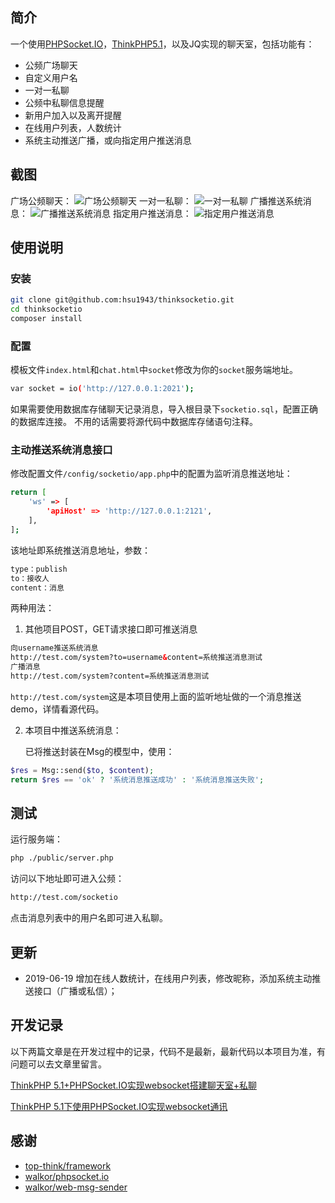 ## 简介

一个使用<a href="https://github.com/walkor/phpsocket.io" target="_blank">PHPSocket.IO</a>，<a href="https://github.com/top-think/framework" target="_blank">ThinkPHP5.1</a>，以及JQ实现的聊天室，包括功能有：

- 公频广场聊天
- 自定义用户名
- 一对一私聊
- 公频中私聊信息提醒
- 新用户加入以及离开提醒
- 在线用户列表，人数统计
- 系统主动推送广播，或向指定用户推送消息

## 截图

广场公频聊天：
<img src="https://res.beltxman.com/20190620105015.png" alt="广场公频聊天">
一对一私聊：
<img src="https://res.beltxman.com/20190620105341.png" alt="一对一私聊">
广播推送系统消息：
<img src="https://res.beltxman.com/20190620105546.png" alt="广播推送系统消息">
指定用户推送消息：
<img src="https://res.beltxman.com/20190620111851.png" alt="指定用户推送消息">

## 使用说明

### 安装

```bash
git clone git@github.com:hsu1943/thinksocketio.git
cd thinksocketio
composer install
```

### 配置

模板文件`index.html`和`chat.html`中`socket`修改为你的`socket`服务端地址。

```bash
var socket = io('http://127.0.0.1:2021');
```

如果需要使用数据库存储聊天记录消息，导入根目录下`socketio.sql`，配置正确的数据库连接。
不用的话需要将源代码中数据库存储语句注释。

### 主动推送系统消息接口

修改配置文件`/config/socketio/app.php`中的配置为监听消息推送地址：

```bash
return [
    'ws' => [
        'apiHost' => 'http://127.0.0.1:2121',
    ],
];
```

该地址即系统推送消息地址，参数：

```html
type：publish
to：接收人
content：消息
```

两种用法：

1. 其他项目POST，GET请求接口即可推送消息

```html
向username推送系统消息
http://test.com/system?to=username&content=系统推送消息测试
广播消息
http://test.com/system?content=系统推送消息测试
```

`http://test.com/system`这是本项目使用上面的监听地址做的一个消息推送demo，详情看源代码。

2. 本项目中推送系统消息：

   已将推送封装在Msg的模型中，使用：

```php
$res = Msg::send($to, $content);
return $res == 'ok' ? '系统消息推送成功' : '系统消息推送失败';
```

## 测试

运行服务端：

```bash
php ./public/server.php
```

访问以下地址即可进入公频：

```bash
http://test.com/socketio
```

点击消息列表中的用户名即可进入私聊。

## 更新

* 2019-06-19 增加在线人数统计，在线用户列表，修改昵称，添加系统主动推送接口（广播或私信）；

## 开发记录

以下两篇文章是在开发过程中的记录，代码不是最新，最新代码以本项目为准，有问题可以去文章里留言。

[ThinkPHP 5.1+PHPSocket.IO实现websocket搭建聊天室+私聊](https://beltxman.com/archives/2329.html "ThinkPHP 5.1+PHPSocket.IO实现websocket搭建聊天室+私聊")

[ThinkPHP 5.1下使用PHPSocket.IO实现websocket通讯](https://beltxman.com/archives/1885.html "ThinkPHP 5.1下使用PHPSocket.IO实现websocket通讯")

## 感谢

* <a href="https://github.com/top-think/framework" target="_blank">top-think/framework</a>
* <a href="https://github.com/walkor/phpsocket.io" target="_blank">walkor/phpsocket.io</a>
* <a href="https://github.com/walkor/web-msg-sender" target="_blank">walkor/web-msg-sender</a>